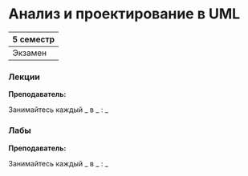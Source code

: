 # Анализ и проектирование в UML

|5 семестр|
|---|
|Экзамен|

### Лекции

**Преподаватель:** 

Занимайтесь каждый _ в _ : _

### Лабы

**Преподаватель:** 

Занимайтесь каждый _ в _ : _
